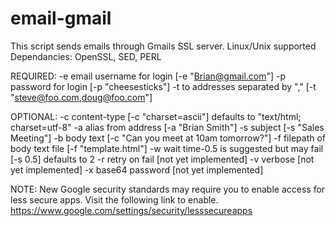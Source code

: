 # email-gmail
This script sends emails through Gmails SSL server. 
Linux/Unix supported
Dependancies: OpenSSL, SED, PERL

REQUIRED:
   -e	email username for login 		[-e "Brian@gmail.com"]
   -p	password for login			[-p "cheesesticks"]
   -t	to addresses separated by ","		[-t "steve@foo.com,doug@foo.com"]

OPTIONAL:
   -c	content-type				[-c "charset=ascii"] defaults to "text/html; charset=utf-8"
   -a   alias from address              	[-a "Brian Smith"]
   -s	subject					[-s "Sales Meeting"]
   -b	body text				[-c "Can you meet at 10am tomorrow?"]
   -f	filepath of body text file 		[-f "template.html"]
   -w	wait time-0.5 is suggested but may fail	[-s 0.5] defaults to 2
   -r	retry on fail				[not yet implemented]
   -v	verbose					[not yet implemented]
   -x	base64 password				[not yet implemented]

NOTE: New Google security standards may require you to enable access for less secure apps. Visit the following link to enable.
https://www.google.com/settings/security/lesssecureapps
